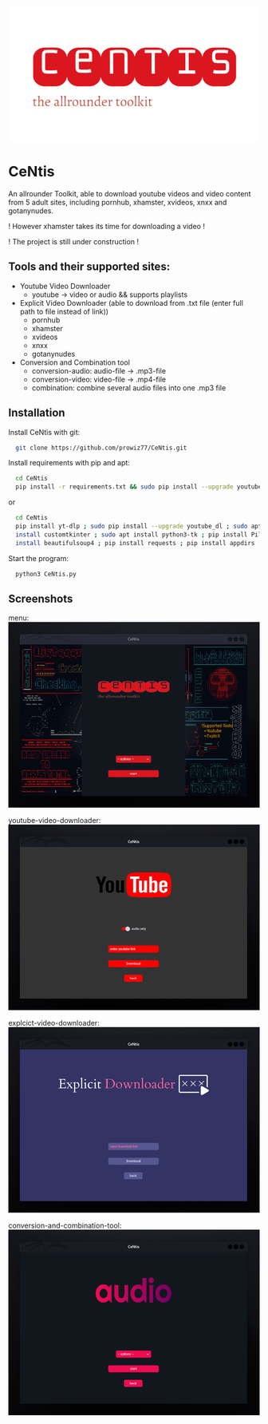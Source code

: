 
  ![Logo](https://github.com/prowiz77/CeNtis/blob/main/images/5.png)

# CeNtis
An allrounder Toolkit, able to download youtube videos and video content from 5 adult sites, including pornhub, xhamster, xvideos, xnxx and gotanynudes.

! However xhamster takes its time for downloading a video !

!        The project is still under construction          !

## Tools and their supported sites:
 + Youtube Video Downloader
   - youtube -> video or audio && supports playlists
 + Explicit Video Downloader (able to download from .txt file (enter full path to file instead of link))
   - pornhub
   - xhamster
   - xvideos
   - xnxx
   - gotanynudes
 + Conversion and Combination tool
   - conversion-audio: audio-file -> .mp3-file
   - conversion-video: video-file -> .mp4-file
   - combination: combine several audio files into one .mp3 file  

## Installation

Install CeNtis with git:

```bash
  git clone https://github.com/prowiz77/CeNtis.git
```
Install requirements with pip and apt:
```bash
  cd CeNtis
  pip install -r requirements.txt && sudo pip install --upgrade youtube_dl && sudo apt install ffmpeg
```
or
```bash
  cd CeNtis
  pip install yt-dlp ; sudo pip install --upgrade youtube_dl ; sudo apt install ffmpeg ; pip3 install customtkinter ; pip 
  install customtkinter ; sudo apt install python3-tk ; pip install Pillow ; pip install pydub ; pip install colorama ; pip 
  install beautifulsoup4 ; pip install requests ; pip install appdirs
```
Start the program:
```bash
  python3 CeNtis.py
```

## Screenshots
menu:
![App Screenshot](https://github.com/prowiz77/CeNtis/blob/main/images/Screenshot11.png)

youtube-video-downloader:
![App Screenshot](https://github.com/prowiz77/CeNtis/blob/main/images/Screenshot22.png)

explcict-video-downloader:
![App Screenshot](https://github.com/prowiz77/CeNtis/blob/main/images/Screenshot33.png)

conversion-and-combination-tool:
![App Screenshot](https://github.com/prowiz77/CeNtis/blob/main/images/Screenshot44.png)

